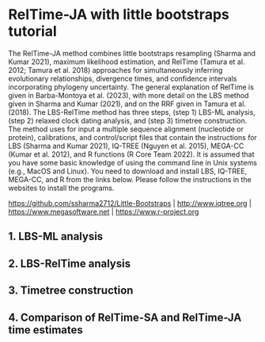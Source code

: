 # RelTime-JA with little bootstraps tutorial

The RelTime-JA method combines little bootstraps resampling (Sharma and Kumar 2021), maximum likelihood estimation, and RelTime (Tamura et al. 2012; Tamura et al. 2018) approaches for simultaneously inferring evolutionary relationships, divergence times, and confidence intervals incorporating phylogeny uncertainty. The general explanation of RelTime is given in Barba-Montoya et al. (2023), with more detail on  the LBS method given in Sharma and Kumar (2021), and on the RRF given in Tamura et al. (2018). The LBS-RelTime method has three steps, (step 1) LBS-ML analysis, (step 2) relaxed clock dating analysis, and (step 3) timetree construction. The method uses for input a multiple sequence alignment (nucleotide or protein), calibrations, and control/script files that contain the instructions for LBS (Sharma and Kumar 2021), IQ-TREE (Nguyen et al. 2015), MEGA-CC (Kumar et al. 2012), and R functions (R Core Team 2022). It is assumed that you have some basic knowledge of using the command line in Unix systems (e.g., MacOS and Linux). You need to download and install LBS, IQ-TREE, MEGA-CC, and R from the links below. Please follow the instructions in the websites to install the programs.

https://github.com/ssharma2712/Little-Bootstraps | http://www.iqtree.org | https://www.megasoftware.net | https://www.r-project.org

## 1. LBS-ML analysis

## 2. LBS-RelTime analysis

## 3. Timetree construction

## 4. Comparison of RelTime-SA and RelTime-JA time estimates
